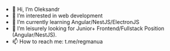 - 👋 Hi, I’m Oleksandr
- 👀 I’m interested in web development
- 🌱 I’m currently learning Angular/NestJS/ElectronJS
- 💞️ I’m leisurely looking for Junior+ Frontend/Fullstack Position (Angular/NestJS).
- 📫 How to reach me: t.me/regmanua

<!---
regmanua/regmanua is a ✨ special ✨ repository because its `README.md` (this file) appears on your GitHub profile.
You can click the Preview link to take a look at your changes.
--->
